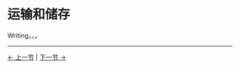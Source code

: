 # 运输和储存

Writing。。。

---

[← 上一节](../../320_M5/REMADE.md) | [下一节 →](../3.1.3-MaintenanceandCare/1-MaintenanceandCare.md)
